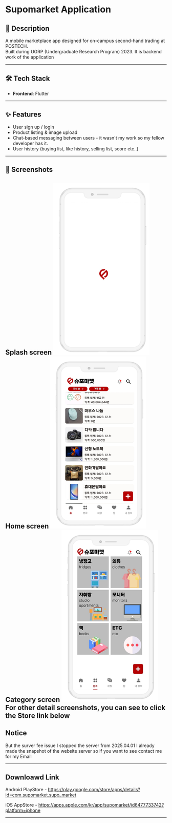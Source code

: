 # Supomarket Application

## 📌 Description

A mobile marketplace app designed for on-campus second-hand trading at POSTECH.  
Built during UGRP (Undergraduate Research Program) 2023.
It is backend work of the application

---

## 🛠️ Tech Stack
- **Frontend**: Flutter

---

## ✨ Features
- User sign up / login
- Product listing & image upload
- Chat-based messaging between users - it wasn't my work so my fellow developer has it.
- User history (buying list, like history, selling list, score etc..)

---

## 📸 Screenshots 
Splash screen
<img src="screenshots/splash.png" width="300"/>
Home screen
<img src="screenshots/home.png" width="300"/>  
Category screen
<img src="screenshots/category.png" width="300"/>
For other detail screenshots, you can see to click the Store link below
---

## Notice  
But the surver fee issue I stopped the server from 2025.04.01
I already made the snapshot of the website server so if you want to see contact me for my Email

---

 
## Downloawd Link 
Android PlayStore - https://play.google.com/store/apps/details?id=com.supomarket.supo_market

iOS AppStore - https://apps.apple.com/kr/app/supomarket/id6477733742?platform=iphone

---
